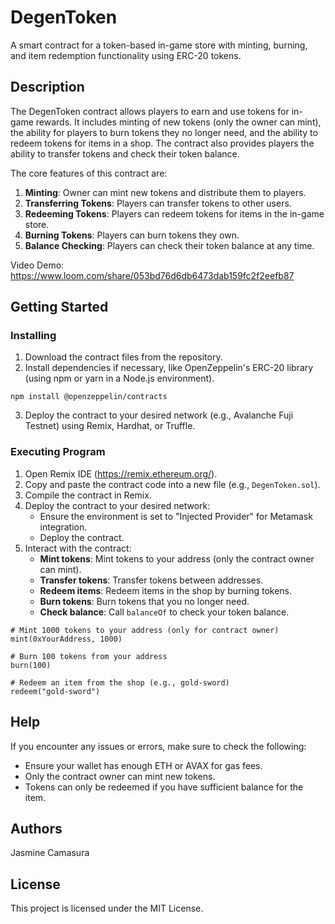# DegenToken

A smart contract for a token-based in-game store with minting, burning, and item redemption functionality using ERC-20 tokens.

## Description

The DegenToken contract allows players to earn and use tokens for in-game rewards. It includes minting of new tokens (only the owner can mint), the ability for players to burn tokens they no longer need, and the ability to redeem tokens for items in a shop. The contract also provides players the ability to transfer tokens and check their token balance.

The core features of this contract are:
1. **Minting**: Owner can mint new tokens and distribute them to players.
2. **Transferring Tokens**: Players can transfer tokens to other users.
3. **Redeeming Tokens**: Players can redeem tokens for items in the in-game store.
4. **Burning Tokens**: Players can burn tokens they own.
5. **Balance Checking**: Players can check their token balance at any time.

Video Demo: https://www.loom.com/share/053bd76d6db6473dab159fc2f2eefb87

## Getting Started

### Installing

1. Download the contract files from the repository.
2. Install dependencies if necessary, like OpenZeppelin's ERC-20 library (using npm or yarn in a Node.js environment).

```
npm install @openzeppelin/contracts
```

3. Deploy the contract to your desired network (e.g., Avalanche Fuji Testnet) using Remix, Hardhat, or Truffle.

### Executing Program

1. Open Remix IDE (https://remix.ethereum.org/).
2. Copy and paste the contract code into a new file (e.g., `DegenToken.sol`).
3. Compile the contract in Remix.
4. Deploy the contract to your desired network:
   - Ensure the environment is set to "Injected Provider" for Metamask integration.
   - Deploy the contract.
5. Interact with the contract:
   - **Mint tokens**: Mint tokens to your address (only the contract owner can mint).
   - **Transfer tokens**: Transfer tokens between addresses.
   - **Redeem items**: Redeem items in the shop by burning tokens.
   - **Burn tokens**: Burn tokens that you no longer need.
   - **Check balance**: Call `balanceOf` to check your token balance.

```
# Mint 1000 tokens to your address (only for contract owner)
mint(0xYourAddress, 1000)

# Burn 100 tokens from your address
burn(100)

# Redeem an item from the shop (e.g., gold-sword)
redeem("gold-sword")
```

## Help

If you encounter any issues or errors, make sure to check the following:
- Ensure your wallet has enough ETH or AVAX for gas fees.
- Only the contract owner can mint new tokens.
- Tokens can only be redeemed if you have sufficient balance for the item.

## Authors

Jasmine Camasura

## License

This project is licensed under the MIT License.
